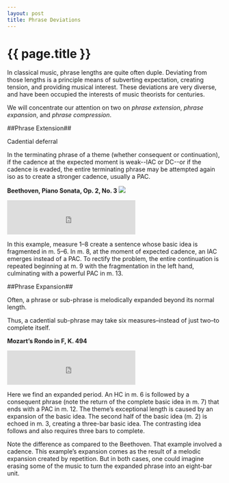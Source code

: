 ```yaml
---
layout: post
title: Phrase Deviations
---
```


{{ page.title }}
================

In classical music, phrase lengths are quite often duple. Deviating from those lengths is a principle means of subverting expectation, creating tension, and providing musical interest. These deviations are very diverse, and have been occupied the interests of music theorists for centuries.

We will concentrate our attention on two on *phrase extension*, *phrase expansion*, and *phrase compression*.

##Phrase Extension##

Cadential deferral
	
In the terminating phrase of a theme (whether consequent or continuation), if the cadence at the expected moment is weak--IAC or DC--or if the cadence is evaded, the entire terminating phrase may be attempted again iso as to create a stronger cadence, usually a PAC.
	
**Beethoven, Piano Sonata, Op. 2, No. 3** 
[![](Graphics/form/cadentialdefferal.png)](Graphics/form/cadentialdefferal.png)
	
<iframe src="https://embed.spotify.com/?uri=spotify:track:5wi0p2gHWFYSwnjgHSYEP3" width="300" height="80" frameborder="0" allowtransparency="true"></iframe>
	
In this example, measure 1–8 create a sentence whose basic idea is fragmented in m. 5–6. In m. 8, at the moment of expected cadence, an IAC emerges instead of a PAC. To rectify the problem, the entire continuation is repeated beginning at m. 9 with the fragmentation in the left hand, culminating with a powerful PAC in m. 13.
	
##Phrase Expansion##
	
Often, a phrase or sub-phrase is melodically expanded beyond its normal length. 

Thus, a cadential sub-phrase may take six measures–instead of just two–to complete itself.

**Mozart’s Rondo in F, K. 494** 
	
<iframe src="https://embed.spotify.com/?uri=spotify:track:78LK9tbF0jwOd4PYtk42WD" width="300" height="80" frameborder="0" allowtransparency="true"></iframe>
	
Here we find an expanded period. An HC in m. 6 is followed by a consequent phrase (note the return of the complete basic idea in m. 7) that ends with a PAC in m. 12. The theme’s exceptional length is caused by an expansion of  the basic idea. The second half of the basic idea (m. 2) is echoed in m. 3, creating a three-bar basic idea. The contrasting idea follows and also requires three bars to complete.

Note the difference as compared to the Beethoven. That example involved a cadence. This example’s expansion comes as the result of a melodic expansion created by repetition. But in both cases, one could imagine erasing some of the music to turn the expanded phrase into an eight-bar unit.
	

	




